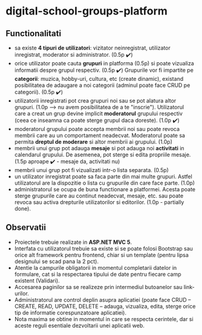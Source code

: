 # digital-school-groups-platform

## Functionalitati
- sa existe **4 tipuri de utilizatori**: vizitator neinregistrat, utilizator inregistrat, moderator si administrator. (0.5p :heavy_check_mark:) 
- orice utilizator poate cauta **grupuri** in platforma (0.5p) si poate vizualiza informatii despre grupul respectiv. (0.5p :heavy_check_mark:) Grupurile vor fi impartite pe **categorii**: muzica, hobby-uri, cultura, etc (create dinamic), existand posibilitatea de adaugare a noi categorii (adminul poate face CRUD pe categorii). (0.5p :heavy_check_mark:)
- utilizatorii inregistrati pot crea grupuri noi sau se pot alatura altor grupuri. (1.0p --> nu avem posibilitatea de a te "inscrie"). Utilizatorul care a creat un grup devine implicit **moderatorul** grupului respectiv (ceea ce inseamna ca poate sterge grupul daca doreste). (1.0p :heavy_check_mark:)
- moderatorul grupului poate accepta membrii noi sau poate revoca membrii care au un comportament neadecvat. Moderatorul poate sa permita **dreptul de moderare** si altor membrii ai grupului. (1.0p)
- membrii unui grup pot adauga **mesaje** si pot adauga noi **activitati** in calendarul grupului. De asemenea, pot sterge si edita propriile mesaje. (1.5p aproape :heavy_check_mark: - mesaje da, activitati nu)
- membrii unui grup pot fi vizualizati intr-o lista separata. (0.5p)
- un utilizator inregistrat poate sa faca parte din mai multe grupuri. Astfel utilizatorul are la dispozitie o lista cu grupurile din care face parte. (1.0p)
- administratorul se ocupa de buna functionare a platformei. Acesta poate sterge grupurile care au continut neadecvat, mesaje, etc. sau poate revoca sau activa drepturile utilizatorilor si editorilor. (1.0p - partially done). 

## Observatii
- Proiectele trebuie realizate in **ASP.NET MVC 5**.
- Interfata cu utilizatorul trebuie sa existe si se poate folosi Bootstrap sau orice alt framework pentru frontend, chiar si un template
(pentru lipsa designului se scad pana la 2 pct).
- Atentie la campurile obligatorii in momentul completarii datelor in formulare, cat si la respectarea tipului de date pentru fiecare camp
existent (Validari).
- Accesarea paginilor sa se realizeze prin intermediul butoanelor sau link-urilor.
- Administratorul are control deplin asupra aplicatiei (poate face CRUD – CREATE, READ, UPDATE, DELETE – adauga, vizualiza, edita, sterge
orice tip de informatie corespunzatoare aplicatiei).
- Nota maxima se obtine in momentul in care se respecta cerintele, dar si aceste reguli esentiale dezvoltarii unei aplicatii web.
